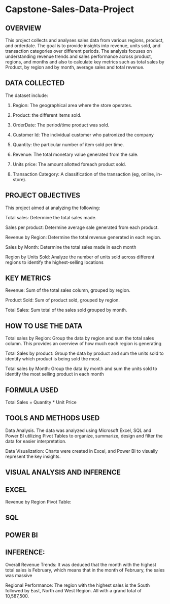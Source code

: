 # Capstone-Sales-Data-Project

## OVERVIEW

This project collects and analyses sales data from various regions, product, and orderdate. The goal is to provide insights into revenue, units sold, and transaction categories over different periods. The analysis focuses on understanding revenue trends and sales performance across product, regions, and months and also to calculate key metrics such as total sales by Product, by region and by month, average sales and total revenue.

## DATA COLLECTED

The dataset include:

1. Region: The geographical area where the store operates.

2. Product: the different items sold.

3. OrderDate: The period/time product was sold.

4. Customer Id: The individual customer who patronized the company

5. Quantity: the particular number of item sold per time.

6. Revenue: The total monetary value generated from the sale.

7.  Units price: The amount allotted foreach product sold.

8. Transaction Category: A classification of the transaction (eg, online, in-store).

## PROJECT OBJECTIVES

This project aimed at analyzing the following:

Total sales:  Determine the total sales made.

Sales per product: Determine average sale generated from each product.

Revenue by Region: Determine the total revenue generated in each region.

Sales by Month: Determine the total sales made in each month

Region by Units Sold: Analyze the number of units sold across different regions to identify the highest-selling locations

## KEY METRICS

Revenue: Sum of the total sales column, grouped by region.

Product Sold: Sum of product sold, grouped by region.

Total Sales: Sum total of the sales sold grouped by month.

## HOW TO USE THE DATA

Total sales by Region: Group the data by region and sum the total sales column. This provides an overview of how much each region is generating

Total Sales by product: Group the data by product and sum the units sold to identify which product is being sold the most.

Total sales by Month: Group the data by month and sum the units sold to identify the most selling product in each month

## FORMULA USED
Total Sales = Quantity * Unit Price

## TOOLS AND METHODS USED

Data Analysis. The data was analyzed using Microsoft Excel, SQL and Power BI utilizing Pivot Tables to organize, summarize, design and filter the data for easier interpretation.

Data Visualization: Charts were created in Excel, and Power BI to visually represent the key insights.

## VISUAL ANALYSIS AND INFERENCE

## EXCEL 
Revenue by Region
  Pivot Table:


## SQL



## POWER BI


## INFERENCE:

Overall Revenue Trends:
It was deduced that the month with the highest total sales is February, which means that in the month of February, the sales was massive

Regional Performance:
The region with the highest sales is the South followed by East, North and West Region. All with a grand total of 10,587,500.
